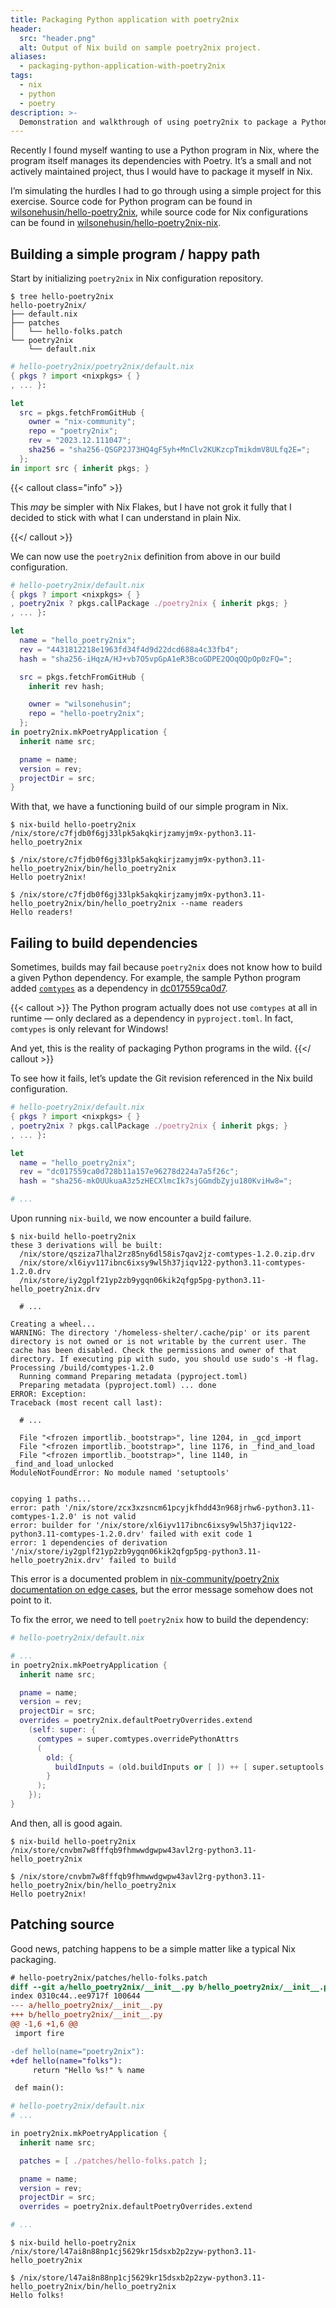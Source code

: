 ```yaml
---
title: Packaging Python application with poetry2nix
header:
  src: "header.png"
  alt: Output of Nix build on sample poetry2nix project.
aliases:
  - packaging-python-application-with-poetry2nix
tags:
  - nix
  - python
  - poetry
description: >-
  Demonstration and walkthrough of using poetry2nix to package a Python program in Nix without flakes.
---
```


Recently I found myself wanting to use a Python program in Nix, where the program itself manages its dependencies with Poetry. It’s a small and not actively maintained project, thus I would have to package it myself in Nix.

I’m simulating the hurdles I had to go through using a simple project for this exercise. Source code for Python program can be found in [wilsonehusin/hello-poetry2nix](https://github.com/wilsonehusin/hello-poetry2nix), while source code for Nix configurations can be found in [wilsonehusin/hello-poetry2nix-nix](https://github.com/wilsonehusin/hello-poetry2nix-nix).

## Building a simple program / happy path

Start by initializing `poetry2nix` in Nix configuration repository.

```shell-session
$ tree hello-poetry2nix
hello-poetry2nix/
├── default.nix
├── patches
│   └── hello-folks.patch
└── poetry2nix
    └── default.nix
```

```nix
# hello-poetry2nix/poetry2nix/default.nix
{ pkgs ? import <nixpkgs> { }
, ... }:

let
  src = pkgs.fetchFromGitHub {
    owner = "nix-community";
    repo = "poetry2nix";
    rev = "2023.12.111047";
    sha256 = "sha256-QSGP2J73HQ4gF5yh+MnClv2KUKzcpTmikdmV8ULfq2E=";
  };
in import src { inherit pkgs; }
```

{{< callout class="info" >}}

This _may_ be simpler with Nix Flakes, but I have not grok it fully that I decided to stick with what I can understand in plain Nix.

{{</ callout >}}

We can now use the `poetry2nix` definition from above in our build configuration.

```nix
# hello-poetry2nix/default.nix
{ pkgs ? import <nixpkgs> { }
, poetry2nix ? pkgs.callPackage ./poetry2nix { inherit pkgs; }
, ... }:

let
  name = "hello_poetry2nix";
  rev = "4431812218e1963fd34f4d9d22dcd688a4c33fb4";
  hash = "sha256-iHqzA/HJ+vb7O5vpGpA1eR3BcoGDPE2QOqQQpOp0zFQ=";

  src = pkgs.fetchFromGitHub {
    inherit rev hash;

    owner = "wilsonehusin";
    repo = "hello-poetry2nix";
  };
in poetry2nix.mkPoetryApplication {
  inherit name src;

  pname = name;
  version = rev;
  projectDir = src;
}
```

With that, we have a functioning build of our simple program in Nix.

```shell-session
$ nix-build hello-poetry2nix
/nix/store/c7fjdb0f6gj33lpk5akqkirjzamyjm9x-python3.11-hello_poetry2nix

$ /nix/store/c7fjdb0f6gj33lpk5akqkirjzamyjm9x-python3.11-hello_poetry2nix/bin/hello_poetry2nix
Hello poetry2nix!

$ /nix/store/c7fjdb0f6gj33lpk5akqkirjzamyjm9x-python3.11-hello_poetry2nix/bin/hello_poetry2nix --name readers
Hello readers!
```

## Failing to build dependencies

Sometimes, builds may fail because `poetry2nix` does not know how to build a given Python dependency. For example, the sample Python program added [`comtypes`](https://pypi.org/project/comtypes/) as a dependency in [dc017559ca0d7](https://github.com/wilsonehusin/hello-poetry2nix/commit/dc017559ca0d728b11a157e96278d224a7a5f26c).

{{< callout >}}
The Python program actually does not use `comtypes` at all in runtime — only declared as a dependency in `pyproject.toml`. In fact, `comtypes` is only relevant for Windows!

And yet, this is the reality of packaging Python programs in the wild.
{{</ callout >}}

To see how it fails, let’s update the Git revision referenced in the Nix build configuration.

```nix
# hello-poetry2nix/default.nix
{ pkgs ? import <nixpkgs> { }
, poetry2nix ? pkgs.callPackage ./poetry2nix { inherit pkgs; }
, ... }:

let
  name = "hello_poetry2nix";
  rev = "dc017559ca0d728b11a157e96278d224a7a5f26c";
  hash = "sha256-mkOUUkuaA3z5zHECXlmcIk7sjGGmdbZyju180KviHw8=";

# ...
```

Upon running `nix-build`, we now encounter a build failure.

```shell-session
$ nix-build hello-poetry2nix
these 3 derivations will be built:
  /nix/store/qsziza7lhal2rz85ny6dl58is7qav2jz-comtypes-1.2.0.zip.drv
  /nix/store/xl6iyv117ibnc6ixsy9wl5h37jiqv122-python3.11-comtypes-1.2.0.drv
  /nix/store/iy2gplf21yp2zb9ygqn06kik2qfgp5pg-python3.11-hello_poetry2nix.drv

  # ...

Creating a wheel...
WARNING: The directory '/homeless-shelter/.cache/pip' or its parent directory is not owned or is not writable by the current user. The cache has been disabled. Check the permissions and owner of that directory. If executing pip with sudo, you should use sudo's -H flag.
Processing /build/comtypes-1.2.0
  Running command Preparing metadata (pyproject.toml)
  Preparing metadata (pyproject.toml) ... done
ERROR: Exception:
Traceback (most recent call last):

  # ...

  File "<frozen importlib._bootstrap>", line 1204, in _gcd_import
  File "<frozen importlib._bootstrap>", line 1176, in _find_and_load
  File "<frozen importlib._bootstrap>", line 1140, in _find_and_load_unlocked
ModuleNotFoundError: No module named 'setuptools'


copying 1 paths...
error: path '/nix/store/zcx3xzsncm61pcyjkfhdd43n968jrhw6-python3.11-comtypes-1.2.0' is not valid
error: builder for '/nix/store/xl6iyv117ibnc6ixsy9wl5h37jiqv122-python3.11-comtypes-1.2.0.drv' failed with exit code 1
error: 1 dependencies of derivation '/nix/store/iy2gplf21yp2zb9ygqn06kik2qfgp5pg-python3.11-hello_poetry2nix.drv' failed to build
```

This error is a documented problem in [nix-community/poetry2nix documentation on edge cases](https://github.com/nix-community/poetry2nix/blob/master/docs/edgecases.md?ref=husin.dev), but the error message somehow does not point to it.

To fix the error, we need to tell `poetry2nix` how to build the dependency:

```nix
# hello-poetry2nix/default.nix

# ...
in poetry2nix.mkPoetryApplication {
  inherit name src;

  pname = name;
  version = rev;
  projectDir = src;
  overrides = poetry2nix.defaultPoetryOverrides.extend
    (self: super: {
      comtypes = super.comtypes.overridePythonAttrs
      (
        old: {
          buildInputs = (old.buildInputs or [ ]) ++ [ super.setuptools ];
        }
      );
    });
}
```

And then, all is good again.

```shell-session
$ nix-build hello-poetry2nix
/nix/store/cnvbm7w8fffqb9fhmwwdgwpw43avl2rg-python3.11-hello_poetry2nix

$ /nix/store/cnvbm7w8fffqb9fhmwwdgwpw43avl2rg-python3.11-hello_poetry2nix/bin/hello_poetry2nix
Hello poetry2nix!
```

## Patching source

Good news, patching happens to be a simple matter like a typical Nix packaging.

```patch
# hello-poetry2nix/patches/hello-folks.patch
diff --git a/hello_poetry2nix/__init__.py b/hello_poetry2nix/__init__.py
index 0310c44..ee9717f 100644
--- a/hello_poetry2nix/__init__.py
+++ b/hello_poetry2nix/__init__.py
@@ -1,6 +1,6 @@
 import fire

-def hello(name="poetry2nix"):
+def hello(name="folks"):
     return "Hello %s!" % name

 def main():
```

```nix
# hello-poetry2nix/default.nix
# ...

in poetry2nix.mkPoetryApplication {
  inherit name src;

  patches = [ ./patches/hello-folks.patch ];

  pname = name;
  version = rev;
  projectDir = src;
  overrides = poetry2nix.defaultPoetryOverrides.extend

# ...
```

```shell-session
$ nix-build hello-poetry2nix
/nix/store/l47ai8n88np1cj5629kr15dsxb2p2zyw-python3.11-hello_poetry2nix

$ /nix/store/l47ai8n88np1cj5629kr15dsxb2p2zyw-python3.11-hello_poetry2nix/bin/hello_poetry2nix
Hello folks!
```
